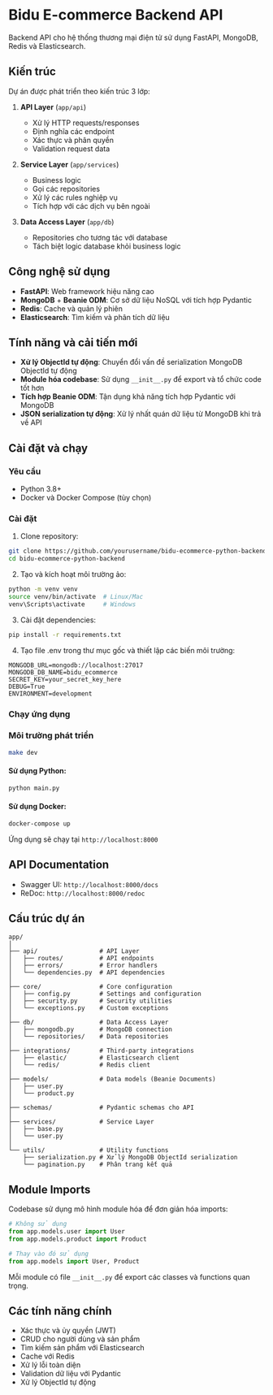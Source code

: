 # Bidu E-commerce Backend API

Backend API cho hệ thống thương mại điện tử sử dụng FastAPI, MongoDB, Redis và Elasticsearch.

## Kiến trúc

Dự án được phát triển theo kiến trúc 3 lớp:

1. **API Layer** (`app/api`)
   - Xử lý HTTP requests/responses
   - Định nghĩa các endpoint
   - Xác thực và phân quyền
   - Validation request data

2. **Service Layer** (`app/services`)
   - Business logic
   - Gọi các repositories
   - Xử lý các rules nghiệp vụ
   - Tích hợp với các dịch vụ bên ngoài

3. **Data Access Layer** (`app/db`)
   - Repositories cho tương tác với database
   - Tách biệt logic database khỏi business logic

## Công nghệ sử dụng

- **FastAPI**: Web framework hiệu năng cao
- **MongoDB** + **Beanie ODM**: Cơ sở dữ liệu NoSQL với tích hợp Pydantic
- **Redis**: Cache và quản lý phiên
- **Elasticsearch**: Tìm kiếm và phân tích dữ liệu

## Tính năng và cải tiến mới

- **Xử lý ObjectId tự động**: Chuyển đổi vấn đề serialization MongoDB ObjectId tự động
- **Module hóa codebase**: Sử dụng `__init__.py` để export và tổ chức code tốt hơn
- **Tích hợp Beanie ODM**: Tận dụng khả năng tích hợp Pydantic với MongoDB
- **JSON serialization tự động**: Xử lý nhất quán dữ liệu từ MongoDB khi trả về API

## Cài đặt và chạy

### Yêu cầu

- Python 3.8+
- Docker và Docker Compose (tùy chọn)

### Cài đặt

1. Clone repository:
```bash
git clone https://github.com/yourusername/bidu-ecommerce-python-backend.git
cd bidu-ecommerce-python-backend
```

2. Tạo và kích hoạt môi trường ảo:
```bash
python -m venv venv
source venv/bin/activate  # Linux/Mac
venv\Scripts\activate     # Windows
```

3. Cài đặt dependencies:
```bash
pip install -r requirements.txt
```

4. Tạo file .env trong thư mục gốc và thiết lập các biến môi trường:
```
MONGODB_URL=mongodb://localhost:27017
MONGODB_DB_NAME=bidu_ecommerce
SECRET_KEY=your_secret_key_here
DEBUG=True
ENVIRONMENT=development
```

### Chạy ứng dụng

### Môi trường phát triển
```bash
make dev
```

#### Sử dụng Python:
```bash
python main.py
```

#### Sử dụng Docker:
```bash
docker-compose up
```

Ứng dụng sẽ chạy tại `http://localhost:8000`

## API Documentation

- Swagger UI: `http://localhost:8000/docs`
- ReDoc: `http://localhost:8000/redoc`

## Cấu trúc dự án

```
app/
│
├── api/                 # API Layer
│   ├── routes/          # API endpoints
│   ├── errors/          # Error handlers
│   └── dependencies.py  # API dependencies
│
├── core/                # Core configuration
│   ├── config.py        # Settings and configuration
│   ├── security.py      # Security utilities
│   └── exceptions.py    # Custom exceptions
│
├── db/                  # Data Access Layer
│   ├── mongodb.py       # MongoDB connection
│   └── repositories/    # Data repositories
│
├── integrations/        # Third-party integrations
│   ├── elastic/         # Elasticsearch client
│   └── redis/           # Redis client
│
├── models/              # Data models (Beanie Documents)
│   ├── user.py
│   └── product.py
│
├── schemas/             # Pydantic schemas cho API
│
├── services/            # Service Layer
│   ├── base.py
│   └── user.py
│
└── utils/               # Utility functions
    ├── serialization.py # Xử lý MongoDB ObjectId serialization
    └── pagination.py    # Phân trang kết quả
```

## Module Imports

Codebase sử dụng mô hình module hóa để đơn giản hóa imports:

```python
# Không sử dụng
from app.models.user import User
from app.models.product import Product

# Thay vào đó sử dụng
from app.models import User, Product
```

Mỗi module có file `__init__.py` để export các classes và functions quan trọng.

## Các tính năng chính

- Xác thực và ủy quyền (JWT)
- CRUD cho người dùng và sản phẩm
- Tìm kiếm sản phẩm với Elasticsearch
- Cache với Redis
- Xử lý lỗi toàn diện
- Validation dữ liệu với Pydantic
- Xử lý ObjectId tự động
